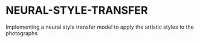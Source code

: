 # NEURAL-STYLE-TRANSFER
Implementing a neural style transfer model to apply the artistic styles to the photographs
